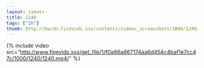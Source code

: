 ```yaml
--- 
layout: sieutv
title: 1240
tags: ["1k"]
thumb: http://hwcdn.finevids.xxx/contents/videos_screenshots/1000/1240/preview.mp4.jpg
---
```

{% include video src="http://www.finevids.xxx/get_file/1/f0a66a867174aa6d454c4baf1e7cc47c/1000/1240/1240.mp4/" %} 
